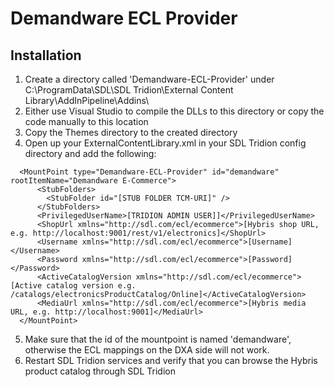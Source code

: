   Demandware ECL Provider
==========================

## Installation

1. Create a directory called 'Demandware-ECL-Provider' under C:\ProgramData\SDL\SDL Tridion\External Content Library\AddInPipeline\Addins\
2. Either use Visual Studio to compile the DLLs to this directory or copy the code manually to this location
3. Copy the Themes directory to the created directory
4. Open up your ExternalContentLibrary.xml in your SDL Tridion config directory and add the following:

```
  <MountPoint type="Demandware-ECL-Provider" id="demandware" rootItemName="Demandware E-Commerce">
      <StubFolders>
        <StubFolder id="[STUB FOLDER TCM-URI]" />
      </StubFolders>
      <PrivilegedUserName>[TRIDION ADMIN USER]]</PrivilegedUserName>
      <ShopUrl xmlns="http://sdl.com/ecl/ecommerce">[Hybris shop URL, e.g. http://localhost:9001/rest/v1/electronics]</ShopUrl>
	  <Username xmlns="http://sdl.com/ecl/ecommerce">[Username]</Username>
	  <Password xmlns="http://sdl.com/ecl/ecommerce">[Password]</Password>
	  <ActiveCatalogVersion xmlns="http://sdl.com/ecl/ecommerce">[Active catalog version e.g. /catalogs/electronicsProductCatalog/Online]</ActiveCatalogVersion>
	  <MediaUrl xmlns="http://sdl.com/ecl/ecommerce">[Hybris media URL, e.g. http://localhost:9001]</MediaUrl>
  </MountPoint>
``` 

5. Make sure that the id of the mountpoint is named 'demandware', otherwise the ECL mappings on the DXA side will not work.
6. Restart SDL Tridion services and verify that you can browse the Hybris product catalog through SDL Tridion

  
